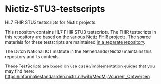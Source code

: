 # Nictiz-STU3-testscripts
HL7 FHIR STU3 testscripts for Nictiz projects.

This repository contains HL7 FHIR STU3 testscripts. The FHIR testscripts in this repository are based on the various Nictiz FHIR projects. The source materials for these testscripts are maintained [in a separate repository](https://github.com/Nictiz/Nictiz-STU3-testscripts-src).

The Dutch National ICT institute in the Netherlands (Nictiz) maintains this repository and its contents.

These TestScripts are based on use cases/implementation guides that you may find here: https://informatiestandaarden.nictiz.nl/wiki/MedMij:Vcurrent_Ontwerpen
